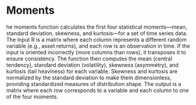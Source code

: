 # Moments

he moments function calculates the first four statistical moments—mean, standard deviation, skewness, and kurtosis—for a set of time series data. The input R is a matrix where each column represents a different random variable (e.g., asset returns), and each row is an observation in time. If the input is oriented incorrectly (more columns than rows), it transposes it to ensure consistency. The function then computes the mean (central tendency), standard deviation (volatility), skewness (asymmetry), and kurtosis (tail heaviness) for each variable. Skewness and kurtosis are normalized by the standard deviation to make them dimensionless, providing standardized measures of distribution shape. The output is a matrix where each row corresponds to a variable and each column to one of the four moments.
